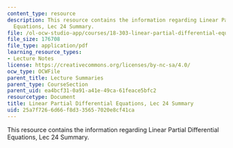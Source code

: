 ```yaml
---
content_type: resource
description: This resource contains the information regarding Linear Partial Differential
  Equations, Lec 24 Summary.
file: /ol-ocw-studio-app/courses/18-303-linear-partial-differential-equations-analysis-and-numerics-fall-2014/25a7f7266d66f8d335657020e8cf41ca_MIT18_303F14_Lecture24.pdf
file_size: 176708
file_type: application/pdf
learning_resource_types:
- Lecture Notes
license: https://creativecommons.org/licenses/by-nc-sa/4.0/
ocw_type: OCWFile
parent_title: Lecture Summaries
parent_type: CourseSection
parent_uid: ea4bcf31-0a91-a41e-49ca-61feace5bfc2
resourcetype: Document
title: Linear Partial Differential Equations, Lec 24 Summary
uid: 25a7f726-6d66-f8d3-3565-7020e8cf41ca
---
```

This resource contains the information regarding Linear Partial Differential Equations, Lec 24 Summary.